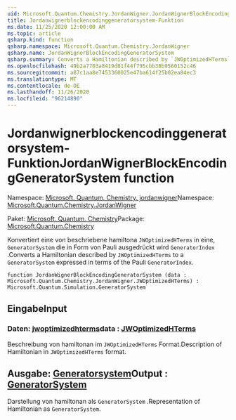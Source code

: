 ```yaml
---
uid: Microsoft.Quantum.Chemistry.JordanWigner.JordanWignerBlockEncodingGeneratorSystem
title: Jordanwignerblockencodinggeneratorsystem-Funktion
ms.date: 11/25/2020 12:00:00 AM
ms.topic: article
qsharp.kind: function
qsharp.namespace: Microsoft.Quantum.Chemistry.JordanWigner
qsharp.name: JordanWignerBlockEncodingGeneratorSystem
qsharp.summary: Converts a Hamiltonian described by `JWOptimizedHTerms` to a `GeneratorSystem` expressed in terms of the Pauli `GeneratorIndex`.
ms.openlocfilehash: 49b2a7703a8419d81f44f795cbb38b9560152c46
ms.sourcegitcommit: a87c1aa8e7453360025e47ba614f25b02ea84ec3
ms.translationtype: MT
ms.contentlocale: de-DE
ms.lasthandoff: 11/26/2020
ms.locfileid: "96214890"
---
```

# <a name="jordanwignerblockencodinggeneratorsystem-function"></a><span data-ttu-id="298dc-102">Jordanwignerblockencodinggeneratorsystem-Funktion</span><span class="sxs-lookup"><span data-stu-id="298dc-102">JordanWignerBlockEncodingGeneratorSystem function</span></span>

<span data-ttu-id="298dc-103">Namespace: [Microsoft. Quantum. Chemistry. jordanwigner](xref:Microsoft.Quantum.Chemistry.JordanWigner)</span><span class="sxs-lookup"><span data-stu-id="298dc-103">Namespace: [Microsoft.Quantum.Chemistry.JordanWigner](xref:Microsoft.Quantum.Chemistry.JordanWigner)</span></span>

<span data-ttu-id="298dc-104">Paket: [Microsoft. Quantum. Chemistry](https://nuget.org/packages/Microsoft.Quantum.Chemistry)</span><span class="sxs-lookup"><span data-stu-id="298dc-104">Package: [Microsoft.Quantum.Chemistry](https://nuget.org/packages/Microsoft.Quantum.Chemistry)</span></span>


<span data-ttu-id="298dc-105">Konvertiert eine von beschriebene hamiltona `JWOptimizedHTerms` in eine, `GeneratorSystem` die in Form von Pauli ausgedrückt wird `GeneratorIndex` .</span><span class="sxs-lookup"><span data-stu-id="298dc-105">Converts a Hamiltonian described by `JWOptimizedHTerms` to a `GeneratorSystem` expressed in terms of the Pauli `GeneratorIndex`.</span></span>

```qsharp
function JordanWignerBlockEncodingGeneratorSystem (data : Microsoft.Quantum.Chemistry.JordanWigner.JWOptimizedHTerms) : Microsoft.Quantum.Simulation.GeneratorSystem
```


## <a name="input"></a><span data-ttu-id="298dc-106">Eingabe</span><span class="sxs-lookup"><span data-stu-id="298dc-106">Input</span></span>

### <a name="data--jwoptimizedhterms"></a><span data-ttu-id="298dc-107">Daten: [jwoptimizedhterms](xref:Microsoft.Quantum.Chemistry.JordanWigner.JWOptimizedHTerms)</span><span class="sxs-lookup"><span data-stu-id="298dc-107">data : [JWOptimizedHTerms](xref:Microsoft.Quantum.Chemistry.JordanWigner.JWOptimizedHTerms)</span></span>

<span data-ttu-id="298dc-108">Beschreibung von hamiltonan im `JWOptimizedHTerms` Format.</span><span class="sxs-lookup"><span data-stu-id="298dc-108">Description of Hamiltonian in `JWOptimizedHTerms` format.</span></span>



## <a name="output--generatorsystem"></a><span data-ttu-id="298dc-109">Ausgabe: [Generatorsystem](xref:Microsoft.Quantum.Simulation.GeneratorSystem)</span><span class="sxs-lookup"><span data-stu-id="298dc-109">Output : [GeneratorSystem](xref:Microsoft.Quantum.Simulation.GeneratorSystem)</span></span>

<span data-ttu-id="298dc-110">Darstellung von hamiltonan als `GeneratorSystem` .</span><span class="sxs-lookup"><span data-stu-id="298dc-110">Representation of Hamiltonian as `GeneratorSystem`.</span></span>